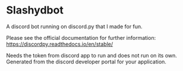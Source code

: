 # Slashydbot
A discord bot running on discord.py that I made for fun.

Please see the official documentation for further information: https://discordpy.readthedocs.io/en/stable/


Needs the token from discord app to run and does not run on its own. Generated from the discord developer portal for your application.

